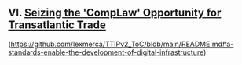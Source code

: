 ## VI. [Seizing the 'CompLaw' Opportunity for Transatlantic Trade](https://github.com/lexmerca/TTIPv2_ToC/)

(https://github.com/lexmerca/TTIPv2_ToC/blob/main/README.md#a-standards-enable-the-development-of-digital-infrastructure)
